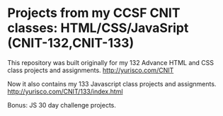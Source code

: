 # Projects from my CCSF CNIT classes: HTML/CSS/JavaSript (CNIT-132,CNIT-133)
This repository was built originally for my 132 Advance HTML and CSS class projects and assignments.
http://yurisco.com/CNIT

Now it also contains my 133 Javascript class projects and assignments.
http://yurisco.com/CNIT/133/index.html

Bonus: JS 30 day challenge projects.

